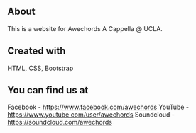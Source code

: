 ## About
This is a website for Awechords A Cappella @ UCLA. 

## Created with
HTML, CSS, Bootstrap 

## You can find us at 
Facebook - https://www.facebook.com/awechords
YouTube - https://www.youtube.com/user/awechords
Soundcloud - https://soundcloud.com/awechords



